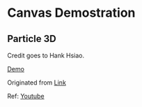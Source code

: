 Canvas Demostration
===

## Particle 3D
Credit goes to Hank Hsiao.

[Demo](http://htmlpreview.github.com/?https://github.com/cslinmiso/CanvasDemo/blob/master/particle/demo.html)

Originated from [Link](https://content.ad2iction.com/han/t/particle/index4.html)

Ref: [Youtube](https://www.youtube.com/playlist?list=PL7wAPgl1JVvUvL51r1EvJlAysCGDenqNq)
